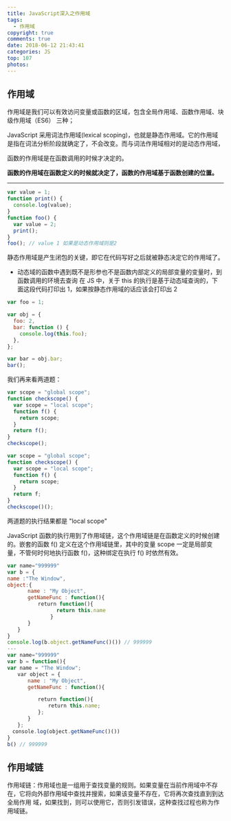 ```yaml
---
title: JavaScript深入之作用域
tags:
  - 作用域
copyright: true
comments: true
date: 2018-06-12 21:43:41
categories: JS
top: 107
photos:
---
```


## 作用域

作用域是我们可以有效访问变量或函数的区域，包含全局作用域、函数作用域、块级作用域（ES6） 三种；

JavaScript 采用词法作用域(lexical scoping)，也就是静态作用域。它的作用域是指在词法分析阶段就确定了，不会改变。而与词法作用域相对的是动态作用域，

函数的作用域是在函数调用的时候才决定的。

**函数的作用域在函数定义的时候就决定了，函数的作用域基于函数创建的位置。**

---

<!-- more -->

```javascript
var value = 1;
function print() {
  console.log(value);
}
function foo() {
  var value = 2;
  print();
}
foo(); // value 1 如果是动态作用域则是2
```

静态作用域是产生闭包的关键，即它在代码写好之后就被静态决定它的作用域了。

- 动态域的函数中遇到既不是形参也不是函数内部定义的局部变量的变量时，到函数调用的环境去查询
  在 JS 中，关于 this 的执行是基于动态域查询的，下面这段代码打印出 1，如果按静态作用域的话应该会打印出 2

```js
var foo = 1;

var obj = {
  foo: 2,
  bar: function () {
    console.log(this.foo);
  },
};

var bar = obj.bar;
bar();
```

我们再来看两道题：

```javascript
var scope = "global scope";
function checkscope() {
  var scope = "local scope";
  function f() {
    return scope;
  }
  return f();
}
checkscope();
```

```javascript
var scope = "global scope";
function checkscope() {
  var scope = "local scope";
  function f() {
    return scope;
  }
  return f;
}
checkscope()();
```

两道题的执行结果都是 "local scope"

JavaScript 函数的执行用到了作用域链，这个作用域链是在函数定义的时候创建的。嵌套的函数 f() 定义在这个作用域链里，其中的变量 scope 一定是局部变量，不管何时何地执行函数 f()，这种绑定在执行 f() 时依然有效。

```javascript
var name="999999"
var b = {
name :"The Window",
object:{
　　　　name : "My Object",
　　　　getNameFunc : function(){
　　　　　　return function(){
                return this.name
              }
　　　　}
　　}
}
console.log(b.object.getNameFunc()()) // 999999
---
var name="999999"
var b = function(){
var name = "The Window";
　　var object = {
　　　　name : "My Object",
　　　　getNameFunc : function(){

　　　　　　return function(){
　　　　　　　　return this.name;
　　　　　　};
　　　　}
　　};
　console.log(object.getNameFunc()())
}
b() // 999999
```

## 作用域链

作用域链：作用域也是一组用于查找变量的规则。如果变量在当前作用域中不存在，它将向外部作用域中查找并搜索，如果该变量不存在，它将再次查找直到到达全局作用
域，如果找到，则可以使用它，否则引发错误，这种查找过程也称为作用域链。
